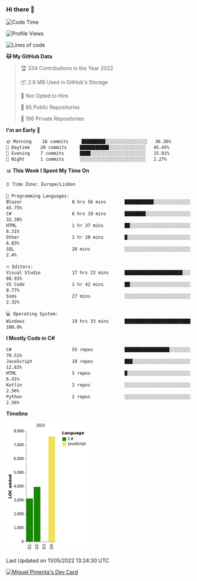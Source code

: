 ### Hi there 👋

<!--
**miguelpimenta/miguelpimenta** is a ✨ _special_ ✨ repository because its `README.md` (this file) appears on your GitHub profile.

Here are some ideas to get you started:

- 🔭 I’m currently working on ...
- 🌱 I’m currently learning ...
- 👯 I’m looking to collaborate on ...
- 🤔 I’m looking for help with ...
- 💬 Ask me about ...
- 📫 How to reach me: ...
- 😄 Pronouns: ...
- ⚡ Fun fact: ...
-->

<!--START_SECTION:waka-->
![Code Time](http://img.shields.io/badge/Code%20Time-3%2C513%20hrs%2052%20mins-blue)

![Profile Views](http://img.shields.io/badge/Profile%20Views-15-blue)

![Lines of code](https://img.shields.io/badge/From%20Hello%20World%20I%27ve%20Written-15%20Thousand%20lines%20of%20code-blue)

**🐱 My GitHub Data** 

> 🏆 334 Contributions in the Year 2022
 > 
> 📦 2.9 MB Used in GitHub's Storage 
 > 
> 🚫 Not Opted to Hire
 > 
> 📜 85 Public Repositories 
 > 
> 🔑 196 Private Repositories  
 > 
**I'm an Early 🐤** 

```text
🌞 Morning    16 commits     █████████░░░░░░░░░░░░░░░░   36.36% 
🌆 Daytime    20 commits     ███████████░░░░░░░░░░░░░░   45.45% 
🌃 Evening    7 commits      ████░░░░░░░░░░░░░░░░░░░░░   15.91% 
🌙 Night      1 commits      ░░░░░░░░░░░░░░░░░░░░░░░░░   2.27%

```


📊 **This Week I Spent My Time On** 

```text
⌚︎ Time Zone: Europe/Lisbon

💬 Programming Languages: 
Blazor                   8 hrs 56 mins       ███████████░░░░░░░░░░░░░░   45.75% 
C#                       6 hrs 19 mins       ████████░░░░░░░░░░░░░░░░░   32.38% 
HTML                     1 hr 37 mins        ██░░░░░░░░░░░░░░░░░░░░░░░   8.31% 
Other                    1 hr 20 mins        █░░░░░░░░░░░░░░░░░░░░░░░░   6.83% 
SQL                      28 mins             ░░░░░░░░░░░░░░░░░░░░░░░░░   2.4%

🔥 Editors: 
Visual Studio            17 hrs 23 mins      ██████████████████████░░░   88.91% 
VS Code                  1 hr 42 mins        ██░░░░░░░░░░░░░░░░░░░░░░░   8.77% 
Ssms                     27 mins             ░░░░░░░░░░░░░░░░░░░░░░░░░   2.32%

💻 Operating System: 
Windows                  19 hrs 33 mins      █████████████████████████   100.0%

```

**I Mostly Code in C#** 

```text
C#                       55 repos            █████████████████░░░░░░░░   70.51% 
JavaScript               10 repos            ███░░░░░░░░░░░░░░░░░░░░░░   12.82% 
HTML                     5 repos             █░░░░░░░░░░░░░░░░░░░░░░░░   6.41% 
Kotlin                   2 repos             ░░░░░░░░░░░░░░░░░░░░░░░░░   2.56% 
Python                   2 repos             ░░░░░░░░░░░░░░░░░░░░░░░░░   2.56%

```


**Timeline**

![Chart not found](https://raw.githubusercontent.com/miguelpimenta/miguelpimenta/main/charts/bar_graph.png) 


 Last Updated on 11/05/2022 13:24:30 UTC
<!--END_SECTION:waka-->

<a href="https://app.daily.dev/MiguelPimenta"><img src="https://api.daily.dev/devcards/05b7ad917b6047f3b1368fb0fe084ad8.png?r=sx6" width="200" alt="Miguel Pimenta's Dev Card"/></a>
